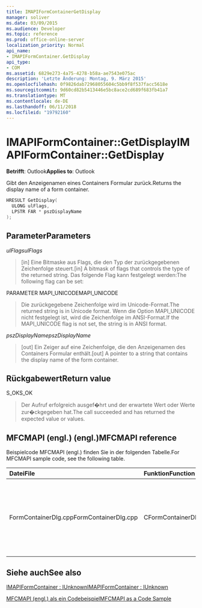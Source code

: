 ```yaml
---
title: IMAPIFormContainerGetDisplay
manager: soliver
ms.date: 03/09/2015
ms.audience: Developer
ms.topic: reference
ms.prod: office-online-server
localization_priority: Normal
api_name:
- IMAPIFormContainer.GetDisplay
api_type:
- COM
ms.assetid: 6829e273-4a75-4278-b58a-ae7543e075ac
description: 'Letzte Änderung: Montag, 9. März 2015'
ms.openlocfilehash: 0f9826dab72968055604c5bb9f8f537facc5618e
ms.sourcegitcommit: 9d60cd82b5413446e5bc8ace2cd689f683fb41a7
ms.translationtype: MT
ms.contentlocale: de-DE
ms.lasthandoff: 06/11/2018
ms.locfileid: "19792160"
---
```

# <a name="imapiformcontainergetdisplay"></a><span data-ttu-id="39b0f-103">IMAPIFormContainer::GetDisplay</span><span class="sxs-lookup"><span data-stu-id="39b0f-103">IMAPIFormContainer::GetDisplay</span></span>

  
  
<span data-ttu-id="39b0f-104">**Betrifft**: Outlook</span><span class="sxs-lookup"><span data-stu-id="39b0f-104">**Applies to**: Outlook</span></span> 
  
<span data-ttu-id="39b0f-105">Gibt den Anzeigenamen eines Containers Formular zurück.</span><span class="sxs-lookup"><span data-stu-id="39b0f-105">Returns the display name of a form container.</span></span>
  
```cpp
HRESULT GetDisplay(
  ULONG ulFlags,
  LPSTR FAR * pszDisplayName
);
```

## <a name="parameters"></a><span data-ttu-id="39b0f-106">Parameter</span><span class="sxs-lookup"><span data-stu-id="39b0f-106">Parameters</span></span>

 <span data-ttu-id="39b0f-107">_ulFlags_</span><span class="sxs-lookup"><span data-stu-id="39b0f-107">_ulFlags_</span></span>
  
> <span data-ttu-id="39b0f-108">[in] Eine Bitmaske aus Flags, die den Typ der zurückgegebenen Zeichenfolge steuert.</span><span class="sxs-lookup"><span data-stu-id="39b0f-108">[in] A bitmask of flags that controls the type of the returned string.</span></span> <span data-ttu-id="39b0f-109">Das folgende Flag kann festgelegt werden:</span><span class="sxs-lookup"><span data-stu-id="39b0f-109">The following flag can be set:</span></span>
    
<span data-ttu-id="39b0f-110">PARAMETER MAPI_UNICODE</span><span class="sxs-lookup"><span data-stu-id="39b0f-110">MAPI_UNICODE</span></span> 
  
> <span data-ttu-id="39b0f-111">Die zurückgegebene Zeichenfolge wird im Unicode-Format.</span><span class="sxs-lookup"><span data-stu-id="39b0f-111">The returned string is in Unicode format.</span></span> <span data-ttu-id="39b0f-112">Wenn die Option MAPI_UNICODE nicht festgelegt ist, wird die Zeichenfolge im ANSI-Format.</span><span class="sxs-lookup"><span data-stu-id="39b0f-112">If the MAPI_UNICODE flag is not set, the string is in ANSI format.</span></span>
    
 <span data-ttu-id="39b0f-113">_pszDisplayName_</span><span class="sxs-lookup"><span data-stu-id="39b0f-113">_pszDisplayName_</span></span>
  
> <span data-ttu-id="39b0f-114">[out] Ein Zeiger auf eine Zeichenfolge, die den Anzeigenamen des Containers Formular enthält.</span><span class="sxs-lookup"><span data-stu-id="39b0f-114">[out] A pointer to a string that contains the display name of the form container.</span></span>
    
## <a name="return-value"></a><span data-ttu-id="39b0f-115">Rückgabewert</span><span class="sxs-lookup"><span data-stu-id="39b0f-115">Return value</span></span>

<span data-ttu-id="39b0f-116">S_OK</span><span class="sxs-lookup"><span data-stu-id="39b0f-116">S_OK</span></span> 
  
> <span data-ttu-id="39b0f-117">Der Aufruf erfolgreich ausgef�hrt und der erwartete Wert oder Werte zur�ckgegeben hat.</span><span class="sxs-lookup"><span data-stu-id="39b0f-117">The call succeeded and has returned the expected value or values.</span></span>
    
## <a name="mfcmapi-reference"></a><span data-ttu-id="39b0f-118">MFCMAPI (engl.) (engl.)</span><span class="sxs-lookup"><span data-stu-id="39b0f-118">MFCMAPI reference</span></span>

<span data-ttu-id="39b0f-119">Beispielcode MFCMAPI (engl.) finden Sie in der folgenden Tabelle.</span><span class="sxs-lookup"><span data-stu-id="39b0f-119">For MFCMAPI sample code, see the following table.</span></span>
  
|<span data-ttu-id="39b0f-120">**Datei**</span><span class="sxs-lookup"><span data-stu-id="39b0f-120">**File**</span></span>|<span data-ttu-id="39b0f-121">**Funktion**</span><span class="sxs-lookup"><span data-stu-id="39b0f-121">**Function**</span></span>|<span data-ttu-id="39b0f-122">**Comment**</span><span class="sxs-lookup"><span data-stu-id="39b0f-122">**Comment**</span></span>|
|:-----|:-----|:-----|
|<span data-ttu-id="39b0f-123">FormContainerDlg.cpp</span><span class="sxs-lookup"><span data-stu-id="39b0f-123">FormContainerDlg.cpp</span></span>  <br/> |<span data-ttu-id="39b0f-124">CFormContainerDlg::CFormContainerDlg</span><span class="sxs-lookup"><span data-stu-id="39b0f-124">CFormContainerDlg::CFormContainerDlg</span></span>  <br/> |<span data-ttu-id="39b0f-125">MFCMAPI (engl.) verwendet die **IMAPIFormContainer::GetDisplay** -Methode, um den Namen des Containers Formular abrufen, wenn CFormContainerDlg gerendert.</span><span class="sxs-lookup"><span data-stu-id="39b0f-125">MFCMAPI uses the **IMAPIFormContainer::GetDisplay** method to get the name of the form container when it renders CFormContainerDlg.</span></span>  <br/> |
   
## <a name="see-also"></a><span data-ttu-id="39b0f-126">Siehe auch</span><span class="sxs-lookup"><span data-stu-id="39b0f-126">See also</span></span>



[<span data-ttu-id="39b0f-127">IMAPIFormContainer : IUnknown</span><span class="sxs-lookup"><span data-stu-id="39b0f-127">IMAPIFormContainer : IUnknown</span></span>](imapiformcontaineriunknown.md)


[<span data-ttu-id="39b0f-128">MFCMAPI (engl.) als ein Codebeispiel</span><span class="sxs-lookup"><span data-stu-id="39b0f-128">MFCMAPI as a Code Sample</span></span>](mfcmapi-as-a-code-sample.md)

